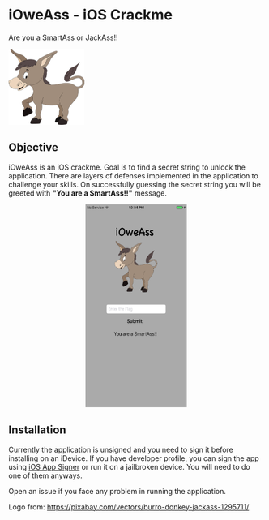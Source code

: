 # iOweAss - iOS Crackme

Are you a SmartAss or JackAss!! 

<img src="./ass.png" width="150" height="150">


## Objective

iOweAss is an iOS crackme. Goal is to find a secret string to unlock the application. There are layers of defenses implemented in the application to challenge your skills. On successfully guessing the secret string you will be greeted with **"You are a SmartAss!!"** message. 

<p align="center">
    <img src="./app.png" width="200" height="400">
</p>


## Installation

Currently the application is unsigned and you need to sign it before installing on an iDevice. If you have developer profile, you can sign the app using [iOS App Signer](https://dantheman827.github.io/ios-app-signer/) or run it on a jailbroken device. You will need to do one of them anyways.  


Open an issue if you face any problem in running the application.  

Logo from: https://pixabay.com/vectors/burro-donkey-jackass-1295711/
